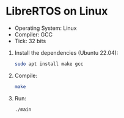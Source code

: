 # LibreRTOS on Linux

- Operating System: Linux
- Compiler: GCC
- Tick: 32 bits

1. Install the dependencies (Ubuntu 22.04):

   ```sh
   sudo apt install make gcc
   ```

2. Compile:

   ```sh
   make
   ```

3. Run:

   ```sh
   ./main
   ```

